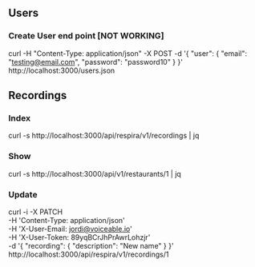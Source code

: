 ## Users

### Create User end point [NOT WORKING]

curl -H "Content-Type: application/json" -X POST -d '{ "user": { "email": "testing@email.com", "password": "password10" } }' http://localhost:3000/users.json

## Recordings

### Index 

curl -s http://localhost:3000/api/respira/v1/recordings | jq

### Show 

curl -s http://localhost:3000/api/v1/restaurants/1 | jq

### Update

curl -i -X PATCH                                           \
       -H 'Content-Type: application/json'                 \
       -H 'X-User-Email: jordi@voiceable.io'               \
       -H 'X-User-Token: 89yqBCrJhPrAwrLohzjr'             \
       -d '{ "recording": { "description": "New name" } }' \
       http://localhost:3000/api/respira/v1/recordings/1 